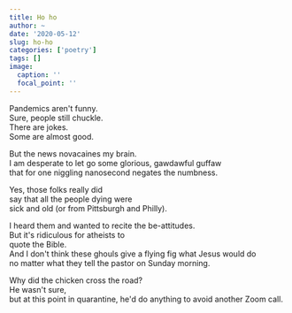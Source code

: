 ```yaml
---
title: Ho ho
author: ~
date: '2020-05-12'
slug: ho-ho
categories: ['poetry']
tags: []
image:
  caption: ''
  focal_point: ''
---
```


Pandemics aren't funny.</br>
Sure, people still chuckle.</br>
There are jokes.</br>
Some are almost good.

But the news novacaines my brain.</br>
I am desperate to let go some glorious, gawdawful guffaw</br>
that for one niggling nanosecond negates the numbness.

Yes, those folks really did</br>
say that all the people dying were</br>
sick and old (or from Pittsburgh and Philly).

I heard them and wanted to recite the be-attitudes.</br>
But it's ridiculous for atheists to</br>
quote the Bible.</br>
And I don't think these ghouls give a flying fig what Jesus would do</br>
no matter what they tell the pastor on Sunday morning.

Why did the chicken cross the road?</br>
He wasn't sure,</br>
but at this point in quarantine, he'd do anything to avoid another Zoom call.</br>
